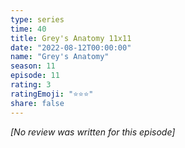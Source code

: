 ```yaml
---
type: series
time: 40
title: Grey's Anatomy 11x11
date: "2022-08-12T00:00:00"
name: "Grey's Anatomy"
season: 11
episode: 11
rating: 3
ratingEmoji: "⭐️⭐️⭐️"
share: false
---
```


_[No review was written for this episode]_
